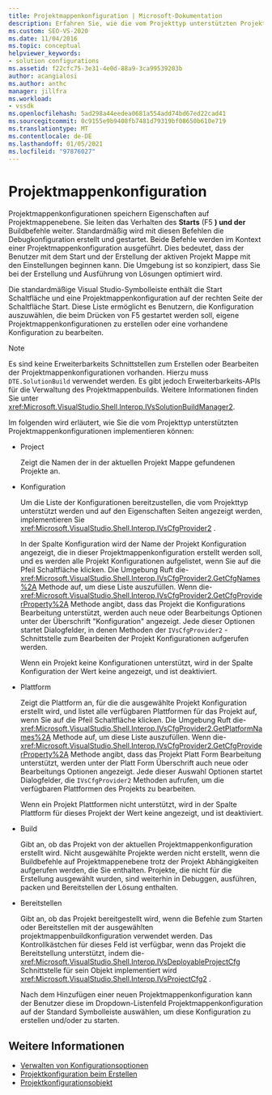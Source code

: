 ```yaml
---
title: Projektmappenkonfiguration | Microsoft-Dokumentation
description: Erfahren Sie, wie die vom Projekttyp unterstützten Projektmappenkonfigurationen implementiert werden, die das Verhalten des Starts (F5) und der Buildbefehle direkt steuern.
ms.custom: SEO-VS-2020
ms.date: 11/04/2016
ms.topic: conceptual
helpviewer_keywords:
- solution configurations
ms.assetid: f22cfc75-3e31-4e0d-88a9-3ca99539203b
author: acangialosi
ms.author: anthc
manager: jillfra
ms.workload:
- vssdk
ms.openlocfilehash: 5ad298a44eedea0681a554add74bd67ed22cad41
ms.sourcegitcommit: 0c9155e9b9408fb7481d79319bf08650b610e719
ms.translationtype: MT
ms.contentlocale: de-DE
ms.lasthandoff: 01/05/2021
ms.locfileid: "97876027"
---
```

# <a name="solution-configuration"></a>Projektmappenkonfiguration
Projektmappenkonfigurationen speichern Eigenschaften auf Projektmappenebene. Sie leiten das Verhalten des **Starts** (F5 **) und der** Buildbefehle weiter. Standardmäßig wird mit diesen Befehlen die Debugkonfiguration erstellt und gestartet. Beide Befehle werden im Kontext einer Projektmappenkonfiguration ausgeführt. Dies bedeutet, dass der Benutzer mit dem Start und der Erstellung der aktiven Projekt Mappe mit den Einstellungen beginnen kann. Die Umgebung ist so konzipiert, dass Sie bei der Erstellung und Ausführung von Lösungen optimiert wird.

 Die standardmäßige Visual Studio-Symbolleiste enthält die Start Schaltfläche und eine Projektmappenkonfiguration auf der rechten Seite der Schaltfläche Start. Diese Liste ermöglicht es Benutzern, die Konfiguration auszuwählen, die beim Drücken von F5 gestartet werden soll, eigene Projektmappenkonfigurationen zu erstellen oder eine vorhandene Konfiguration zu bearbeiten.

> [!NOTE]
> Es sind keine Erweiterbarkeits Schnittstellen zum Erstellen oder Bearbeiten der Projektmappenkonfigurationen vorhanden. Hierzu muss `DTE.SolutionBuild` verwendet werden. Es gibt jedoch Erweiterbarkeits-APIs für die Verwaltung des Projektmappenbuilds. Weitere Informationen finden Sie unter <xref:Microsoft.VisualStudio.Shell.Interop.IVsSolutionBuildManager2>.

 Im folgenden wird erläutert, wie Sie die vom Projekttyp unterstützten Projektmappenkonfigurationen implementieren können:

- Project

   Zeigt die Namen der in der aktuellen Projekt Mappe gefundenen Projekte an.

- Konfiguration

   Um die Liste der Konfigurationen bereitzustellen, die vom Projekttyp unterstützt werden und auf den Eigenschaften Seiten angezeigt werden, implementieren Sie <xref:Microsoft.VisualStudio.Shell.Interop.IVsCfgProvider2> .

   In der Spalte Konfiguration wird der Name der Projekt Konfiguration angezeigt, die in dieser Projektmappenkonfiguration erstellt werden soll, und es werden alle Projekt Konfigurationen aufgelistet, wenn Sie auf die Pfeil Schaltfläche klicken. Die Umgebung Ruft die- <xref:Microsoft.VisualStudio.Shell.Interop.IVsCfgProvider2.GetCfgNames%2A> Methode auf, um diese Liste auszufüllen. Wenn die- <xref:Microsoft.VisualStudio.Shell.Interop.IVsCfgProvider2.GetCfgProviderProperty%2A> Methode angibt, dass das Projekt die Konfigurations Bearbeitung unterstützt, werden auch neue oder Bearbeitungs Optionen unter der Überschrift "Konfiguration" angezeigt. Jede dieser Optionen startet Dialogfelder, in denen Methoden der `IVsCfgProvider2` -Schnittstelle zum Bearbeiten der Projekt Konfigurationen aufgerufen werden.

   Wenn ein Projekt keine Konfigurationen unterstützt, wird in der Spalte Konfiguration der Wert keine angezeigt, und ist deaktiviert.

- Plattform

   Zeigt die Plattform an, für die die ausgewählte Projekt Konfiguration erstellt wird, und listet alle verfügbaren Plattformen für das Projekt auf, wenn Sie auf die Pfeil Schaltfläche klicken. Die Umgebung Ruft die- <xref:Microsoft.VisualStudio.Shell.Interop.IVsCfgProvider2.GetPlatformNames%2A> Methode auf, um diese Liste auszufüllen. Wenn die- <xref:Microsoft.VisualStudio.Shell.Interop.IVsCfgProvider2.GetCfgProviderProperty%2A> Methode angibt, dass das Projekt Platt Form Bearbeitung unterstützt, werden unter der Platt Form Überschrift auch neue oder Bearbeitungs Optionen angezeigt. Jede dieser Auswahl Optionen startet Dialogfelder, die `IVsCfgProvider2` Methoden aufrufen, um die verfügbaren Plattformen des Projekts zu bearbeiten.

   Wenn ein Projekt Plattformen nicht unterstützt, wird in der Spalte Plattform für dieses Projekt der Wert keine angezeigt, und ist deaktiviert.

- Build

   Gibt an, ob das Projekt von der aktuellen Projektmappenkonfiguration erstellt wird. Nicht ausgewählte Projekte werden nicht erstellt, wenn die Buildbefehle auf Projektmappenebene trotz der Projekt Abhängigkeiten aufgerufen werden, die Sie enthalten. Projekte, die nicht für die Erstellung ausgewählt wurden, sind weiterhin in Debuggen, ausführen, packen und Bereitstellen der Lösung enthalten.

- Bereitstellen

   Gibt an, ob das Projekt bereitgestellt wird, wenn die Befehle zum Starten oder Bereitstellen mit der ausgewählten projektmappenbuildkonfiguration verwendet werden. Das Kontrollkästchen für dieses Feld ist verfügbar, wenn das Projekt die Bereitstellung unterstützt, indem die- <xref:Microsoft.VisualStudio.Shell.Interop.IVsDeployableProjectCfg> Schnittstelle für sein Objekt implementiert wird <xref:Microsoft.VisualStudio.Shell.Interop.IVsProjectCfg2> .

  Nach dem Hinzufügen einer neuen Projektmappenkonfiguration kann der Benutzer diese im Dropdown-Listenfeld Projektmappenkonfiguration auf der Standard Symbolleiste auswählen, um diese Konfiguration zu erstellen und/oder zu starten.

## <a name="see-also"></a>Weitere Informationen
- [Verwalten von Konfigurationsoptionen](../../extensibility/internals/managing-configuration-options.md)
- [Projektkonfiguration beim Erstellen](../../extensibility/internals/project-configuration-for-building.md)
- [Projektkonfigurationsobjekt](../../extensibility/internals/project-configuration-object.md)
